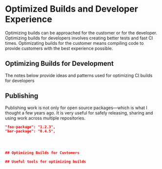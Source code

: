 # Optimized Builds and Developer Experience

Optimizing builds can be approached for the customer or for the developer. Optimizing builds for developers involves creating better tests and fast CI times. Optimizating builds for the customer means compiling code to provide customers with the best experience possible.

## Optimizing Builds for Development

The notes below provide ideas and patterns used for optimizing CI builds for developers

## Publishing

Publishing work is not only for open source packages—which is what I thought a few years ago. It is very useful for safely releasing, sharing and using work across multiple repositories.

```json
"foo-package": "1.2.3",
"bar-package": "0.4.5",




## Optimizing Builds for Customers

## Useful tools for optimizing builds
